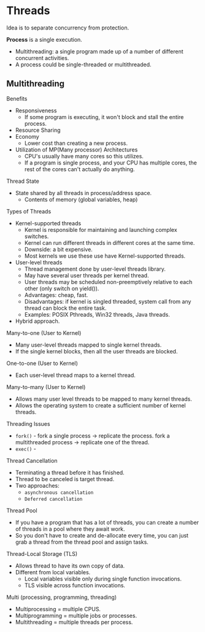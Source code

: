 # Threads
Idea is to separate concurrency from protection.

**Process** is a single execution.
* Multithreading: a single program made up of a number of different concurrent activities.
* A process could be single-threaded or multithreaded.

## Multithreading

Benefits
* Responsiveness
  * If some program is executing, it won't block and stall the entire process.
* Resource Sharing
* Economy
  * Lower cost than creating a new process.
* Utilization of MP(Many processor) Architectures
  * CPU's usually have many cores so this utilizes.
  * If a program is single process, and your CPU has multiple cores, the rest of the cores can't actually do anything.

Thread State
* State shared by all threads in process/address space.
  * Contents of memory (global variables, heap)

Types of Threads
* Kernel-supported threads
  * Kernel is responsible for maintaining and launching complex switches.
  * Kernel can run different threads in different cores at the same time.
  * Downside: a bit expensive.
  * Most kernels we use these use have Kernel-supported threads.
* User-level threads
  * Thread management done by user-level threads library.
  * May have several user threads per kernel thread.
  * User threads may be scheduled non-preemptively relative to each other (only switch on yield()).
  * Advantages: cheap, fast.
  * Disadvantages: if kernel is singled threaded, system call from any thread can block the entire task.
  * Examples: POSIX Pthreads, Win32 threads, Java threads.
* Hybrid approach.

Many-to-one (User to Kernel)
* Many user-level threads mapped to single kernel threads.
* If the single kernel blocks, then all the user threads are blocked.

One-to-one (User to Kernel)
* Each user-level thread maps to a kernel thread.

Many-to-many (User to Kernel)
* Allows many user level threads to be mapped to many kernel threads.
* Allows the operating system to  create a sufficient number of kernel threads.

Threading Issues
* `fork()` - fork a single process -> replicate the process. fork a multithreaded process -> replicate one of the thread.
* `exec()` -

Thread Cancellation
* Terminating a thread before it has finished.
* Thread to be canceled is target thread.
* Two approaches:
  * `asynchronous cancellation`
  * `Deferred cancellation`

Thread Pool
* If you have a program that has a lot of threads, you can create a number of threads in a pool where they await work.
* So you don't have to create and de-allocate every time, you can just grab a thread from the thread pool and assign tasks.

Thread-Local Storage (TLS)
* Allows thread to have its own copy of data.
* Different from local variables.
  * Local variables visible only during single function invocations.
  * TLS visible across function invocations.

Multi (processing, programming, threading)
* Multiprocessing = multiple CPUS.
* Multiprogramming = multiple jobs or processes.
* Multithreading = multiple threads per process.
